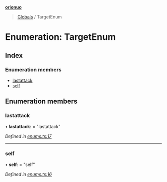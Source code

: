 **[orionuo](../README.md)**

> [Globals](../globals.md) / TargetEnum

# Enumeration: TargetEnum

## Index

### Enumeration members

* [lastattack](targetenum.md#lastattack)
* [self](targetenum.md#self)

## Enumeration members

### lastattack

•  **lastattack**:  = "lastattack"

*Defined in [enums.ts:17](https://github.com/msviha/orionuo/blob/7b19bbe/src/enums.ts#L17)*

___

### self

•  **self**:  = "self"

*Defined in [enums.ts:16](https://github.com/msviha/orionuo/blob/7b19bbe/src/enums.ts#L16)*
